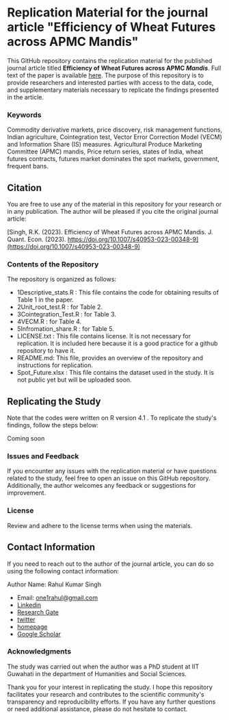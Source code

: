 # Replication Material for the journal article "Efficiency of Wheat Futures across APMC Mandis"
This GitHub repository contains the replication material for the published journal article titled **Efficiency of Wheat Futures across APMC *Mandis***. Full text of the paper is available [here](https://rdcu.be/dhhlo). The purpose of this repository is to provide researchers and interested parties with access to the data, code, and supplementary materials necessary to replicate the findings presented in the article.

### Keywords
Commodity derivative markets, price discovery, risk management functions, Indian agriculture, Cointegration test, Vector Error Correction Model (VECM) and Information Share (IS) measures. Agricultural Produce Marketing Committee (APMC) mandis, Price return series, states of India, wheat futures contracts, futures market dominates the spot markets, government, frequent bans.

## Citation
You are free to use any of the material in this repository for your research or in any publication. The author will be pleased if you cite the original journal article:

[Singh, R.K. (2023). Efficiency of Wheat Futures across APMC Mandis. J. Quant. Econ. (2023). https://doi.org/10.1007/s40953-023-00348-9](https://doi.org/10.1007/s40953-023-00348-9)

### Contents of the Repository
The repository is organized as follows:
- 1Descriptive_stats.R : This file contains the code for obtaining results of Table 1 in the paper.
- 2Unit_root_test.R : for Table 2.
- 3Cointegration_Test.R : for Table 3.
- 4VECM.R : for Table 4.
- 5Infromation_share.R : for Table 5.
- LICENSE.txt : This file contains license. It is not necessary for replication. It is included here because it is a good practice for a github repository to have it.
- README.md: This file, provides an overview of the repository and instructions for replication.
- Spot_Future.xlsx : This file contains the dataset used in the study. It is not public yet but will be uploaded soon.

## Replicating the Study
Note that the codes were written on R version 4.1 . To replicate the study's findings, follow the steps below:

Coming soon

### Issues and Feedback
If you encounter any issues with the replication material or have questions related to the study, feel free to open an issue on this GitHub repository. Additionally, the author welcomes any feedback or suggestions for improvement.

### License
Review and adhere to the license terms when using the materials.

## Contact Information
If you need to reach out to the author of the journal article, you can do so using the following contact information:

Author Name: Rahul Kumar Singh
- Email: one1rahul@gmail.com
- [Linkedin](https://www.linkedin.com/in/one1rahul/)
- [Research Gate](https://www.researchgate.net/profile/Rahul-Singh-330)
- [twitter](https://twitter.com/rahulrux)
- [homepage](https://www.iitg.ac.in/hss/st_full_details.php?mail=cjR3WDVZbGJpQzJBYjRiRlJoSk9oQT09)
- [Google Scholar](https://scholar.google.co.in/citations?user=viWBzO0AAAAJ&hl=en)

### Acknowledgments
The study was carried out when the author was a PhD student at IIT Guwahati in the department of Humanities and Social Sciences.

Thank you for your interest in replicating the study. I hope this repository facilitates your research and contributes to the scientific community's transparency and reproducibility efforts. If you have any further questions or need additional assistance, please do not hesitate to contact.
